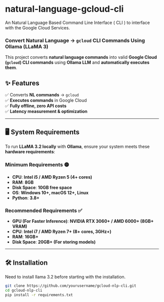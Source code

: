 # natural-language-gcloud-cli
An Natural Language Based Command Line Interface ( CLI ) to interface with the Google Cloud Services.

### Convert Natural Language → `gcloud` CLI Commands Using Ollama (LLaMA 3)
This project converts **natural language commands** into valid **Google Cloud (`gcloud`) CLI commands** using **Ollama LLM** and **automatically executes them**.

## ✨ Features
✅ Converts **NL commands** → `gcloud`  
✅ **Executes commands** in Google Cloud  
✅ **Fully offline, zero API costs**  
✅ **Latency measurement & optimization**  

---

## **🖥️ System Requirements**
To run **LLaMA 3.2 locally** with **Ollama**, ensure your system meets these **hardware requirements**:

### **Minimum Requirements** 🟡
- **CPU**: **Intel i5 / AMD Ryzen 5 (4+ cores)**  
- **RAM**: **8GB**  
- **Disk Space**: **10GB free space**  
- **OS**: **Windows 10+, macOS 12+, Linux**  
- **Python**: **3.8+**  

### **Recommended Requirements** ✅  
- **GPU (For Faster Inference)**: **NVIDIA RTX 3060+ / AMD 6000+ (8GB+ VRAM)**  
- **CPU**: **Intel i7 / AMD Ryzen 7+ (8+ cores, 3GHz+)**  
- **RAM**: **16GB+**  
- **Disk Space**: **20GB+ (For storing models)**  

---

## 🛠️ Installation
Need to install llama 3.2 before starting with the installation.
```bash
git clone https://github.com/yourusername/gcloud-nlp-cli.git
cd gcloud-nlp-cli
pip install -r requirements.txt
